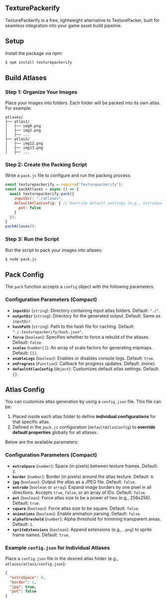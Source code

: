 ## TexturePackerify
TexturePackerify is a free, lightweight alternative to TexturePacker, built for seamless integration into your game asset build pipeline.

## Setup
Install the package via npm:
```sh
$ npm install texturepackerify
```

## Build Atlases

### Step 1: Organize Your Images
Place your images into folders. Each folder will be packed into its own atlas. For example:

```
atlases/
├── atlas1/
│   ├── img0.png
│   ├── img1.png
│   ├── ...
├── atlas2/
│   ├── img12.png
│   ├── img13.png
│   ├── ...
```

### Step 2: Create the Packing Script
Write a `pack.js` file to configure and run the packing process:

```javascript
const texturepackerify = require("texturepackerify");
const packAtlases = async () => {
  await texturepackerify.pack({
    inputDir: "./atlases",
    defaultAtlasConfig: { // Override default settings (e.g., extraSpace, jpg, pot).
      pot: false
    }
  });
}
packAtlases();
```

### Step 3: Run the Script
Run the script to pack your images into atlases:

```sh
$ node pack.js
```

## Pack Config
The `pack` function accepts a `config` object with the following parameters:

### Configuration Parameters (Compact)

- **`inputDir`** (`string`): Directory containing input atlas folders. Default: `"./"`.
- **`outputDir`** (`string`): Directory for the generated output. Default: Same as `inputDir`.
- **`hashPath`** (`string`): Path to the hash file for caching. Default: `"./.texturepackerify/hash.json"`.
- **`force`** (`boolean`): Specifies whether to force a rebuild of the atlases. Default: `false`.
- **`scales`** (`number[]`): An array of scale factors for generating mipmaps. Default: `[1]`.
- **`enableLogs`** (`boolean`): Enables or disables console logs. Default: `true`.
- **`onProgress`** (`Function`): Callback for progress updates. Default: *(none)*.
- **`defaultAtlasConfig`** (`Object`): Customizes default atlas settings. Default: `{}`.

## Atlas Config

You can customize atlas generation by using a `config.json` file. This file can be:

1. Placed inside each atlas folder to define **individual configurations** for that specific atlas.
2. Defined in the `pack.js` configuration (`defaultAtlasConfig`) to **override default properties** globally for all atlases.

Below are the available parameters:

### Configuration Parameters (Compact)

- **`extraSpace`** (`number`): Space (in pixels) between texture frames. Default: `2`.
- **`border`** (`number`): Border (in pixels) around the atlas texture. Default: `0`.
- **`jpg`** (`boolean`): Output the atlas as a JPEG file. Default: `false`.
- **`extrude`** (`boolean` or `array`): Expand image borders by one pixel in all directions. Accepts `true`, `false`, or an array of IDs. Default: `false`.
- **`pot`** (`boolean`): Force atlas size to be a power of two (e.g., 256x256). Default: `true`.
- **`square`** (`boolean`): Force atlas size to be square. Default: `false`.
- **`animations`** (`boolean`): Enable animation parsing. Default: `false`.
- **`alphaThreshold`** (`number`): Alpha threshold for trimming transparent areas. Default: `1`.
- **`spriteExtensions`** (`boolean`): Append extensions (e.g., `.png`) to sprite frame names. Default: `true`.

### Example `config.json` for Individual Atlases
Place a `config.json` file in the desired atlas folder (e.g., `atlases/atlas1/config.json`):

```json
{
  "extraSpace": 4,
  "border": 1,
  "jpg": true,
  "pot": false
}
```